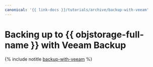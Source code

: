 ```yaml
---
canonical: '{{ link-docs }}/tutorials/archive/backup-with-veeam'
---
```


# Backing up to {{ objstorage-full-name }} with Veeam Backup

{% include notitle [backup-with-veeam](../../_tutorials/archive/backup-with-veeam.md) %}